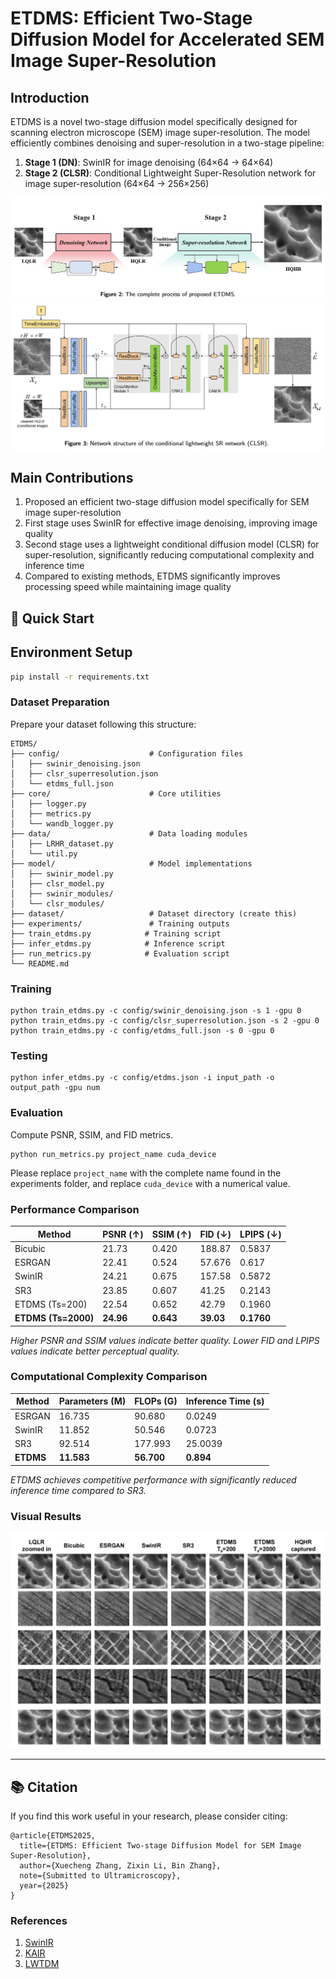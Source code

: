 # ETDMS: Efficient Two-Stage Diffusion Model for Accelerated SEM Image Super-Resolution


## Introduction
ETDMS is a novel two-stage diffusion model specifically designed for scanning electron microscope (SEM) image super-resolution. The model efficiently combines denoising and super-resolution in a two-stage pipeline:


1. **Stage 1 (DN)**: SwinIR for image denoising (64×64 → 64×64)
2. **Stage 2 (CLSR)**: Conditional Lightweight Super-Resolution network for image super-resolution (64×64 → 256×256)

![ETDMS Architecture](img/etdms.png)
![ETDMS Architecture](img/clsr.png)

## Main Contributions

1. Proposed an efficient two-stage diffusion model specifically for SEM image super-resolution
2. First stage uses SwinIR for effective image denoising, improving image quality
3. Second stage uses a lightweight conditional diffusion model (CLSR) for super-resolution, significantly reducing computational complexity and inference time
4. Compared to existing methods, ETDMS significantly improves processing speed while maintaining image quality

## 🚀 Quick Start

## Environment Setup

```bash
pip install -r requirements.txt
```
### Dataset Preparation
Prepare your dataset following this structure:
```
ETDMS/
├── config/                    # Configuration files
│   ├── swinir_denoising.json
│   ├── clsr_superresolution.json
│   └── etdms_full.json
├── core/                      # Core utilities
│   ├── logger.py
│   ├── metrics.py
│   └── wandb_logger.py
├── data/                      # Data loading modules
│   ├── LRHR_dataset.py
│   └── util.py
├── model/                     # Model implementations
│   ├── swinir_model.py
│   ├── clsr_model.py
│   ├── swinir_modules/
│   └── clsr_modules/
├── dataset/                   # Dataset directory (create this)
├── experiments/               # Training outputs
├── train_etdms.py            # Training script
├── infer_etdms.py            # Inference script
├── run_metrics.py            # Evaluation script
└── README.md
```

### Training

    python train_etdms.py -c config/swinir_denoising.json -s 1 -gpu 0
    python train_etdms.py -c config/clsr_superresolution.json -s 2 -gpu 0
    python train_etdms.py -c config/etdms_full.json -s 0 -gpu 0

### Testing

    python infer_etdms.py -c config/etdms.json -i input_path -o output_path -gpu num

### Evaluation
Compute PSNR, SSIM, and FID metrics.

    python run_metrics.py project_name cuda_device

Please replace `project_name` with the complete name found in the experiments folder, and replace `cuda_device` with a numerical value.



### Performance Comparison

| Method | PSNR (↑) | SSIM (↑) | FID (↓) | LPIPS (↓) |
|--------|----------|----------|---------|----------|
| Bicubic | 21.73 | 0.420 | 188.87 | 0.5837 |
| ESRGAN | 22.41 | 0.524 | 57.676 | 0.617 |
| SwinIR | 24.21 | 0.675 | 157.58 | 0.5872 |
| SR3 | 23.85 | 0.607 | 41.25 | 0.2143 |
| ETDMS (Ts=200) | 22.54 | 0.652 | 42.79 | 0.1960 |
| **ETDMS (Ts=2000)** | **24.96** | **0.643** | **39.03** | **0.1760** |

*Higher PSNR and SSIM values indicate better quality. Lower FID and LPIPS values indicate better perceptual quality.*

### Computational Complexity Comparison

| Method | Parameters (M) | FLOPs (G) | Inference Time (s) |
|--------|----------------|-----------|-------------------|
| ESRGAN | 16.735 | 90.680 | 0.0249 |
| SwinIR | 11.852 | 50.546 | 0.0723 |
| SR3 | 92.514 | 177.993 | 25.0039 |
| **ETDMS** | **11.583** | **56.700** | **0.894** |

*ETDMS achieves competitive performance with significantly reduced inference time compared to SR3.*

### Visual Results

![Comparison Results](img/comparison_result.png)


------
## 📚 Citation
If you find this work useful in your research, please consider citing:
```
@article{ETDMS2025,
  title={ETDMS: Efficient Two-stage Diffusion Model for SEM Image Super-Resolution},
  author={Xuecheng Zhang, Zixin Li, Bin Zhang},
  note={Submitted to Ultramicroscopy},
  year={2025}
}
```

### References

 1. [SwinIR](https://github.com/JingyunLiang/SwinIR)
 2. [KAIR](https://github.com/cszn/KAIR)
 3. [LWTDM](https://github.com/Suanmd/LWTDM)
